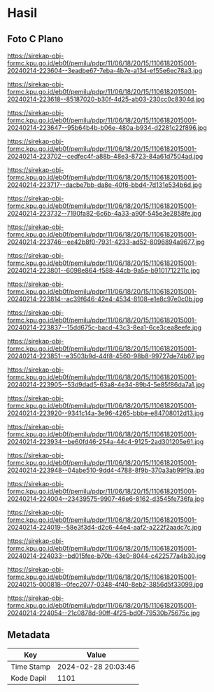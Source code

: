 # Hasil

## Foto C Plano

https://sirekap-obj-formc.kpu.go.id/eb0f/pemilu/pdpr/11/06/18/20/15/1106182015001-20240214-223604--3eadbe67-7eba-4b7e-a134-ef55e6ec78a3.jpg

https://sirekap-obj-formc.kpu.go.id/eb0f/pemilu/pdpr/11/06/18/20/15/1106182015001-20240214-223618--85187020-b30f-4d25-ab03-230cc0c8304d.jpg

https://sirekap-obj-formc.kpu.go.id/eb0f/pemilu/pdpr/11/06/18/20/15/1106182015001-20240214-223647--95b64b4b-b06e-480a-b934-d2281c22f896.jpg

https://sirekap-obj-formc.kpu.go.id/eb0f/pemilu/pdpr/11/06/18/20/15/1106182015001-20240214-223702--cedfec4f-a88b-48e3-8723-84a61d7504ad.jpg

https://sirekap-obj-formc.kpu.go.id/eb0f/pemilu/pdpr/11/06/18/20/15/1106182015001-20240214-223717--dacbe7bb-da8e-40f6-bbd4-7d131e534b6d.jpg

https://sirekap-obj-formc.kpu.go.id/eb0f/pemilu/pdpr/11/06/18/20/15/1106182015001-20240214-223732--7190fa82-6c6b-4a33-a90f-545e3e2858fe.jpg

https://sirekap-obj-formc.kpu.go.id/eb0f/pemilu/pdpr/11/06/18/20/15/1106182015001-20240214-223746--ee42b8f0-7931-4233-ad52-8096894a9677.jpg

https://sirekap-obj-formc.kpu.go.id/eb0f/pemilu/pdpr/11/06/18/20/15/1106182015001-20240214-223801--6098e864-f588-44cb-9a5e-b9101712211c.jpg

https://sirekap-obj-formc.kpu.go.id/eb0f/pemilu/pdpr/11/06/18/20/15/1106182015001-20240214-223814--ac39f646-42e4-4534-8108-e1e8c97e0c0b.jpg

https://sirekap-obj-formc.kpu.go.id/eb0f/pemilu/pdpr/11/06/18/20/15/1106182015001-20240214-223837--15dd675c-bacd-43c3-8ea1-6ce3cea8eefe.jpg

https://sirekap-obj-formc.kpu.go.id/eb0f/pemilu/pdpr/11/06/18/20/15/1106182015001-20240214-223851--e3503b9d-44f8-4560-98b8-99727de74b67.jpg

https://sirekap-obj-formc.kpu.go.id/eb0f/pemilu/pdpr/11/06/18/20/15/1106182015001-20240214-223905--53d9dad5-63a8-4e34-89b4-5e85f86da7a1.jpg

https://sirekap-obj-formc.kpu.go.id/eb0f/pemilu/pdpr/11/06/18/20/15/1106182015001-20240214-223920--9341c14a-3e96-4265-bbbe-e84708012d13.jpg

https://sirekap-obj-formc.kpu.go.id/eb0f/pemilu/pdpr/11/06/18/20/15/1106182015001-20240214-223934--be60fd46-254a-44c4-9125-2ad301205e61.jpg

https://sirekap-obj-formc.kpu.go.id/eb0f/pemilu/pdpr/11/06/18/20/15/1106182015001-20240214-223948--04abe510-9dd4-4788-8f9b-370a3ab99f9a.jpg

https://sirekap-obj-formc.kpu.go.id/eb0f/pemilu/pdpr/11/06/18/20/15/1106182015001-20240214-224004--23439575-9907-46e6-8162-d3545fe736fa.jpg

https://sirekap-obj-formc.kpu.go.id/eb0f/pemilu/pdpr/11/06/18/20/15/1106182015001-20240214-224019--58e3f3d4-d2c6-44e4-aaf2-a222f2aadc7c.jpg

https://sirekap-obj-formc.kpu.go.id/eb0f/pemilu/pdpr/11/06/18/20/15/1106182015001-20240214-224033--bd015fee-b70b-43e0-8044-c422577a4b30.jpg

https://sirekap-obj-formc.kpu.go.id/eb0f/pemilu/pdpr/11/06/18/20/15/1106182015001-20240215-000818--0fec2077-0348-4f40-8eb2-3856d5f33099.jpg

https://sirekap-obj-formc.kpu.go.id/eb0f/pemilu/pdpr/11/06/18/20/15/1106182015001-20240214-224054--21c0878d-90ff-4f25-bd0f-79530b75675c.jpg


## Metadata

| Key        | Value               |
| ---------- | ------------------- |
| Time Stamp | 2024-02-28 20:03:46 |
| Kode Dapil | 1101                |



